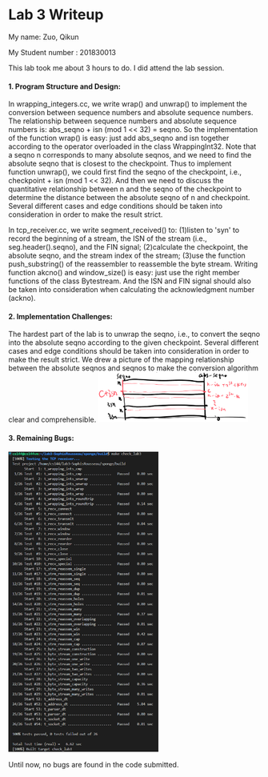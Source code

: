 Lab 3 Writeup
=============

My name: Zuo, Qikun

My Student number : 201830013

This lab took me about 3 hours to do. I did attend the lab session.

#### 1. Program Structure and Design:

In wrapping_integers.cc, we write wrap() and unwrap() to implement the conversion between sequence numbers and absolute sequence numbers. The relationship between sequence numbers and absolute sequence numbers is: abs_seqno + isn (mod 1 << 32) = seqno. So the implementation of the function wrap() is easy: just add abs_seqno and isn together according to the operator overloaded in the class WrappingInt32. Note that a seqno n corresponds to many absolute seqnos, and we need to find the absolute seqno that is closest to the checkpoint. Thus to implement function unwrap(), we could first find the seqno of the checkpoint, i.e., checkpoint + isn (mod 1 << 32). And then we need to discuss the quantitative relationship between n and the seqno of the checkpoint to determine the distance between the absolute seqno of n and checkpoint. Several different cases and edge conditions should be taken into consideration in order to make the result strict.

In tcp_receiver.cc, we write segment_received() to: (1)listen to 'syn' to record the beginning of a stream, the ISN of the stream (i.e., seg.header().seqno), and the FIN signal; (2)calculate the checkpoint, the absolute seqno, and the stream index of the stream; (3)use the function  push_substring() of the reassembler to reassemble the byte stream. Writing function akcno() and window_size() is easy: just use the right member functions of the class Bytestream. And the ISN and FIN signal should also be taken into consideration when calculating the acknowledgment number (ackno).

#### 2. Implementation Challenges:

The hardest part of the lab is to unwrap the seqno, i.e., to convert the seqno into the absolute seqno according to the given checkpoint. Several different cases and edge conditions should be taken into consideration in order to make the result strict. We drew a picture of the mapping relationship between the absolute seqnos and seqnos to make the conversion algorithm clear and comprehensible.
<img width = '300' height = '100' src = "../screenshot_1.png"/>

#### 3. Remaining Bugs:
<img width = '300' height = '600' src = "../screenshot.png"/>

Until now, no bugs are found in the code submitted.
